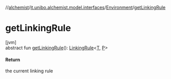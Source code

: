 //[alchemist](../../../index.md)/[it.unibo.alchemist.model.interfaces](../index.md)/[Environment](index.md)/[getLinkingRule](get-linking-rule.md)

# getLinkingRule

[jvm]\
abstract fun [getLinkingRule](get-linking-rule.md)(): [LinkingRule](../-linking-rule/index.md)<[T](../-node/index.md), [P](../../it.unibo.alchemist.core.interfaces/-simulation/index.md)>

#### Return

the current linking rule
